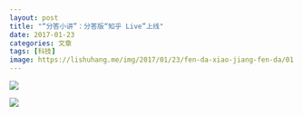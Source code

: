 ```yaml
---
layout: post
title: "“分答小讲”：分答版“知乎 Live”上线"
date: 2017-01-23
categories: 文章
tags: [科技]
image: https://lishuhang.me/img/2017/01/23/fen-da-xiao-jiang-fen-da/01.jpg
---
```


![](http://mmbiz.qpic.cn/mmbiz_jpg/AdRKyBVLoHIUtqQeZSwndgMWxibaDPK9ZOp6PQ2Ew8fXsZrrhR907ZzUaSZ9SJUR1iaxrxnicVndyDw1yiaG8khceA/0?wx_fmt=jpeg)

![](https://lishuhang.me/img/2017/01/23/fen-da-xiao-jiang-fen-da/01.jpg)